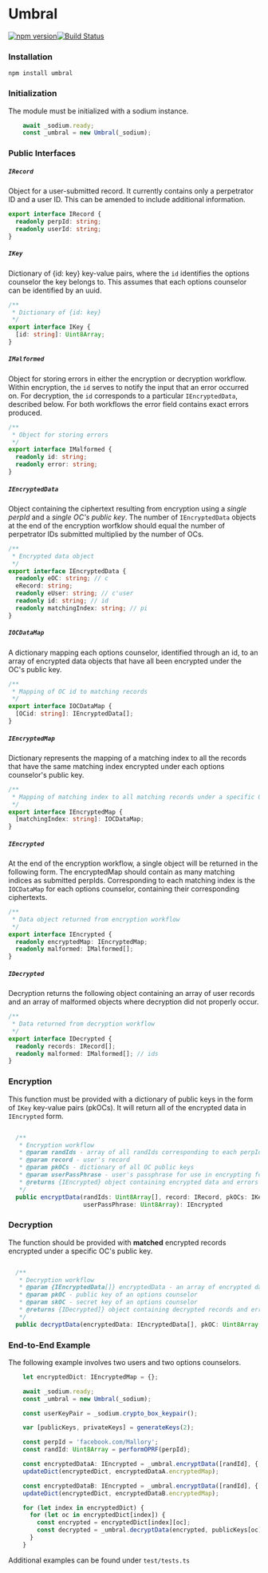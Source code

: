 # Umbral
[![npm version](https://badge.fury.io/js/umbral.svg)](https://badge.fury.io/js/umbral)[![Build Status](https://travis-ci.org/multiparty/umbral.svg?branch=master)](https://travis-ci.org/multiparty/umbral)

### Installation
```npm install umbral```

### Initialization
The module must be initialized with a sodium instance.
```typescript
    await _sodium.ready;
    const _umbral = new Umbral(_sodium);
```


### Public Interfaces
##### ```IRecord``` #####
Object for a user-submitted record. It currently contains only a perpetrator ID and a user ID. This can be amended to include additional information.
```typescript
export interface IRecord {
  readonly perpId: string;
  readonly userId: string;
}
```
##### ```IKey``` #####
Dictionary of {id: key} key-value pairs, where the ```id``` identifies the options counselor the key belongs to. This assumes that each options counselor can be identified by an uuid.
```typescript
/**
 * Dictionary of {id: key}
 */
export interface IKey {
  [id: string]: Uint8Array;
}
```

##### ```IMalformed``` #####
Object for storing errors in either the encryption or decryption workflow. Within encryption, the ```id``` serves to notify the input that an error occurred on. For decryption, the ```id``` corresponds to a particular ```IEncryptedData```, described below. For both workflows the error field contains exact errors produced.
```typescript
/**
 * Object for storing errors
 */
export interface IMalformed {
  readonly id: string;
  readonly error: string;
}
```

##### ```IEncryptedData``` #####
Object containing the ciphertext resulting from encryption using a *single perpId* and a *single OC's public key*. The number of ```IEncryptedData``` objects at the end of the encryption worfklow should equal the number of perpetrator IDs submitted multiplied by the number of OCs.
```typescript
/**
 * Encrypted data object
 */
export interface IEncryptedData {
  readonly eOC: string; // c
  eRecord: string;
  readonly eUser: string; // c'user
  readonly id: string; // id
  readonly matchingIndex: string; // pi
}
```

##### ```IOCDataMap``` #####
A dictionary mapping each options counselor, identified through an id, to an array of encrypted data objects that have all been encrypted under the OC's public key.
```typescript
/**
 * Mapping of OC id to matching records
 */
export interface IOCDataMap {
  [OCid: string]: IEncryptedData[];
}
```
##### ```IEncryptedMap``` #####
Dictionary represents the mapping of a matching index to all the records that have the same matching index encrypted under each options counselor's public key. 
```typescript
/**
 * Mapping of matching index to all matching records under a specific OC
 */
export interface IEncryptedMap {
  [matchingIndex: string]: IOCDataMap;
}
```
##### ```IEncrypted``` #####
At the end of the encryption workflow, a single object will be returned in the following form. The encryptedMap should contain as many matching indices as submitted perpIds. Corresponding to each matching index is the ```IOCDataMap``` for each options counselor, containing their corresponding ciphertexts. 
```typescript
/**
 * Data object returned from encryption workflow
 */
export interface IEncrypted {
  readonly encryptedMap: IEncryptedMap;
  readonly malformed: IMalformed[];
}
```
##### ```IDecrypted``` #####
Decryption returns the following object containing an array of user records and an array of malformed objects where decryption did not properly occur.
```typescript
/**
 * Data returned from decryption workflow
 */
export interface IDecrypted {
  readonly records: IRecord[];
  readonly malformed: IMalformed[]; // ids
}
```

### Encryption
This function must be provided with a dictionary of public keys in the form of ```IKey``` key-value pairs (pkOCs). It will return all of the encrypted data in ```IEncrypted``` form. 
```typescript

  /**
   * Encryption workflow
   * @param randIds - array of all randIds corresponding to each perpId submitted
   * @param record - user's record
   * @param pkOCs - dictionary of all OC public keys
   * @param userPassPhrase - user's passphrase for use in encrypting for editing
   * @returns {IEncrypted} object containing encrypted data and errors
   */
  public encryptData(randIds: Uint8Array[], record: IRecord, pkOCs: IKey,
                     userPassPhrase: Uint8Array): IEncrypted 
```

### Decryption
The function should be provided with **matched** encrypted records encrypted under a specific OC's public key.
```typescript

  /**
   * Decryption workflow
   * @param {IEncryptedData[]} encryptedData - an array of encrypted data of matched users, under a single OC's public key
   * @param pkOC - public key of an options counselor
   * @param skOC - secret key of an options counselor
   * @returns {IDecrypted]} object containing decrypted records and errors
   */
  public decryptData(encryptedData: IEncryptedData[], pkOC: Uint8Array, skOC: Uint8Array): IDecrypted 

```


### End-to-End Example
The following example involves two users and two options counselors.
```typescript
    let encryptedDict: IEncryptedMap = {};

    await _sodium.ready;
    const _umbral = new Umbral(_sodium);

    const userKeyPair = _sodium.crypto_box_keypair();

    var [publicKeys, privateKeys] = generateKeys(2);

    const perpId = 'facebook.com/Mallory';
    const randId: Uint8Array = performOPRF(perpId);

    const encryptedDataA: IEncrypted = _umbral.encryptData([randId], { perpId, userId: 'Alice' }, publicKeys, userKeyPair.privateKey);
    updateDict(encryptedDict, encryptedDataA.encryptedMap);

    const encryptedDataB: IEncrypted = _umbral.encryptData([randId], { perpId, userId: 'Bob' }, publicKeys, userKeyPair.privateKey);
    updateDict(encryptedDict, encryptedDataB.encryptedMap);

    for (let index in encryptedDict) {
      for (let oc in encryptedDict[index]) {
        const encrypted = encryptedDict[index][oc];
        const decrypted = _umbral.decryptData(encrypted, publicKeys[oc], privateKeys[oc]);
      }
    }
```

Additional examples can be found under ```test/tests.ts```

